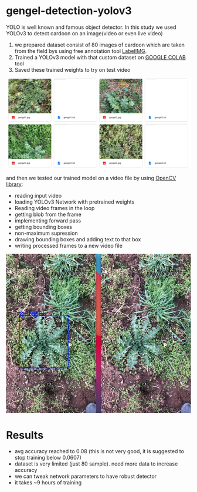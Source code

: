 # gengel-detection-yolov3

YOLO is well known and famous object detector. In this study we used YOLOv3 to detect cardoon on an image(video or even live video)

1. we prepared dataset consist of 80 images of cardoon which are taken from the field bys using free annotation tool <a href src="https://github.com/tzutalin/labelImg">LabelIMG</a>.
3. Trained a YOLOv3 model with that custom dataset on <a href="colab.research.google.com">GOOGLE COLAB</a> tool
4. Saved these trained weights to try on test video

<img src="gengel_dataset.png"></img>

and then we tested our trained model on a video file by using <a href src="opencv.org">OpenCV library</a>:

* reading input video
* loading YOLOv3 Network with pretrained weights
* Reading video frames in the loop
* getting blob from the frame
* implementing forward pass
* getting bounding boxes
* non-maximum supression
* drawing bounding boxes and adding text to that box
* writing processed frames to a new video file

<img src="gengel_detection_on_video.png"></img>

# Results
* avg accuracy reached to 0.08 (this is not very good, it is suggested to stop training below 0.0607)
* dataset is very limited (just 80 sample). need more data to increase accuracy
* we can tweak network parameters to have robust detector
* it takes ~9 hours of training
